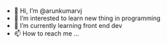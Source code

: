 - 👋 Hi, I’m @arunkumarvj
- 👀 I’m interested to  learn new thing in programming
- 🌱 I’m currently learning front end dev
- 📫 How to reach me ...

<!---
arunkumarvj/arunkumarvj is a ✨ special ✨ repository because its `README.md` (this file) appears on your GitHub profile.
You can click the Preview link to take a look at your changes.

private function downloadFile($url, $destination) {
    // Initialize cURL session
    $ch = curl_init($url);

    // Open file for writing in binary mode
    $fp = fopen($destination, 'wb');  // 'wb' is key here!

    curl_setopt($ch, CURLOPT_FILE, $fp);            // Write directly to file
    curl_setopt($ch, CURLOPT_FOLLOWLOCATION, true); // Follow redirects
    curl_setopt($ch, CURLOPT_TIMEOUT, 20);          // 20-second timeout
    curl_setopt($ch, CURLOPT_FAILONERROR, true);    // Fail on HTTP error

    $success = curl_exec($ch);
    curl_close($ch);
    fclose($fp);

    return $success;
}
--->
